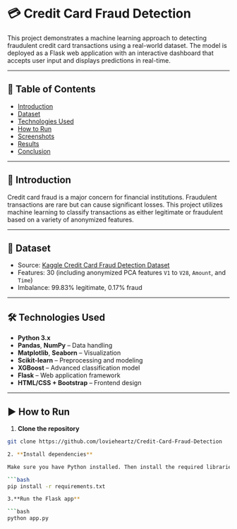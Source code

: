 # 💳 Credit Card Fraud Detection

This project demonstrates a machine learning approach to detecting fraudulent credit card transactions using a real-world dataset. The model is deployed as a Flask web application with an interactive dashboard that accepts user input and displays predictions in real-time.

---

## 📝 Table of Contents

- [Introduction](#introduction)
- [Dataset](#dataset)
- [Technologies Used](#technologies-used)
- [How to Run](#how-to-run)
- [Screenshots](#screenshots)
- [Results](#results)
- [Conclusion](#conclusion)

---

## 📌 Introduction

Credit card fraud is a major concern for financial institutions. Fraudulent transactions are rare but can cause significant losses. This project utilizes machine learning to classify transactions as either legitimate or fraudulent based on a variety of anonymized features.

---

## 📂 Dataset

- Source: [Kaggle Credit Card Fraud Detection Dataset](https://www.kaggle.com/datasets/mlg-ulb/creditcardfraud)
- Features: 30 (including anonymized PCA features `V1` to `V28`, `Amount`, and `Time`)
- Imbalance: 99.83% legitimate, 0.17% fraud

---

## 🛠 Technologies Used

- **Python 3.x**
- **Pandas**, **NumPy** – Data handling
- **Matplotlib**, **Seaborn** – Visualization
- **Scikit-learn** – Preprocessing and modeling
- **XGBoost** – Advanced classification model
- **Flask** – Web application framework
- **HTML/CSS + Bootstrap** – Frontend design

---

## ▶️ How to Run

1. **Clone the repository**

```bash
git clone https://github.com/lovieheartz/Credit-Card-Fraud-Detection

2. **Install dependencies**

Make sure you have Python installed. Then install the required libraries:

```bash
pip install -r requirements.txt

3.**Run the Flask app**

```bash
python app.py

